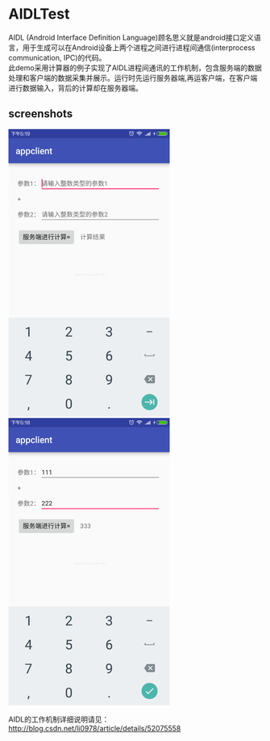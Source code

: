 AIDLTest
=======
AIDL (Android Interface Definition Language)顾名思义就是android接口定义语言，用于生成可以在Android设备上两个进程之间进行进程间通信(interprocess communication, IPC)的代码。<br>
此demo采用计算器的例子实现了AIDL进程间通讯的工作机制，包含服务端的数据处理和客户端的数据采集并展示。运行时先运行服务器端,再运客户端，在客户端进行数据输入，背后的计算却在服务器端。

screenshots
-----------
<img src="screenshots/1.png" width="320" hight="480"> <img src="screenshots/2.png" width="320" hight="480">

AIDL的工作机制详细说明请见：http://blog.csdn.net/li0978/article/details/52075558
